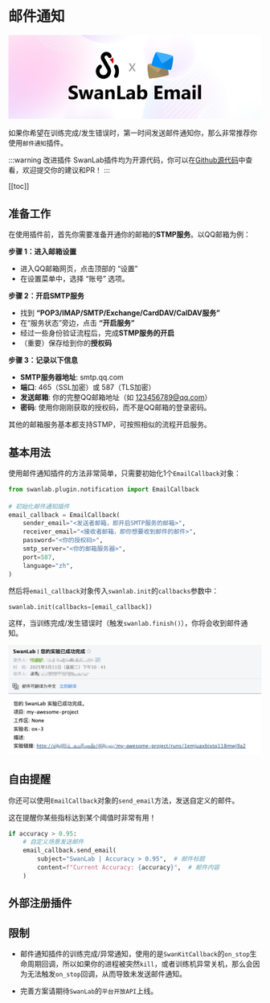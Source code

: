 # 邮件通知

![image](./notification-email/logo.jpg)

如果你希望在训练完成/发生错误时，第一时间发送邮件通知你，那么非常推荐你使用`邮件通知`插件。

:::warning 改进插件
SwanLab插件均为开源代码，你可以在[Github源代码](https://github.com/swanhubx/swanlab/blob/main/swanlab/plugin/notification.py)中查看，欢迎提交你的建议和PR！
:::

[[toc]]

## 准备工作

在使用插件前，首先你需要准备开通你的邮箱的**STMP服务**。以QQ邮箱为例：

**步骤 1：进入邮箱设置**

- 进入QQ邮箱网页，点击顶部的 ​​“设置”​ 
- 在设置菜单中，选择 ​​“账号”​ 选项。

**​步骤 2：开启SMTP服务**

- 找到 **“POP3/IMAP/SMTP/Exchange/CardDAV/CalDAV服务”**
- 在“服务状态”旁边，点击 **“开启服务”**
- 经过一些身份验证流程后，完成**STMP服务的开启**
- （重要）保存给到你的**授权码**

**​步骤 3：记录以下信息**
- **SMTP服务器地址**: smtp.qq.com
- **端口**: 465（SSL加密）或 587（TLS加密）
- **发送邮箱**: 你的完整QQ邮箱地址（如 123456789@qq.com）
- **密码**: 使用你刚刚获取的 ​授权码，而不是QQ邮箱的登录密码。

其他的邮箱服务基本都支持STMP，可按照相似的流程开启服务。


## 基本用法

使用邮件通知插件的方法非常简单，只需要初始化1个`EmailCallback`对象：

```python
from swanlab.plugin.notification import EmailCallback

# 初始化邮件通知插件
email_callback = EmailCallback(
    sender_email="<发送者邮箱，即开启SMTP服务的邮箱>",
    receiver_email="<接收者邮箱，即你想要收到邮件的邮件>",
    password="<你的授权码>",
    smtp_server="<你的邮箱服务器>",
    port=587,
    language="zh",
)
```

然后将`email_callback`对象传入`swanlab.init`的`callbacks`参数中：

```python
swanlab.init(callbacks=[email_callback])
```

这样，当训练完成/发生错误时（触发`swanlab.finish()`），你将会收到邮件通知。


![image](./notification-email/email.png)



## 自由提醒

你还可以使用`EmailCallback`对象的`send_email`方法，发送自定义的邮件。

这在提醒你某些指标达到某个阈值时非常有用！

```python 
if accuracy > 0.95:
    # 自定义场景发送邮件
    email_callback.send_email(
        subject="SwanLab | Accuracy > 0.95",  # 邮件标题
        content=f"Current Accuracy: {accuracy}",  # 邮件内容
    )
```

## 外部注册插件

<!--@include: ./shared-snippet.md-->


## 限制

- 邮件通知插件的训练完成/异常通知，使用的是`SwanKitCallback`的`on_stop`生命周期回调，所以如果你的进程被突然`kill`，或者训练机异常关机，那么会因为无法触发`on_stop`回调，从而导致未发送邮件通知。

- 完善方案请期待`SwanLab`的`平台开放API`上线。